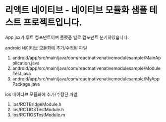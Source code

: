 # 리액트 네이티브 - 네이티브 모듈화 샘플 테스트 프로젝트입니다.

App.jsx가 루트 컴포넌트이며 플랫폼 별로 컴포넌트 분기하였습니다.

android 네이티브 모듈화에 추가/수정된 파일
1. android/app/src/main/java/com/reactnativenativemodulesample/MainApplication.java
2. android/app/src/main/java/com/reactnativenativemodulesample/ModuleTest.java
3. android/app/src/main/java/com/reactnativenativemodulesample/MyAppPackage.java

ios 네이티브 모듈화에 추가/수정된 파일
1. ios/RCTBridgeModule.h
2. ios/RCTIOSTestModule.h
3. ios/RCTIOSTestModule.m
